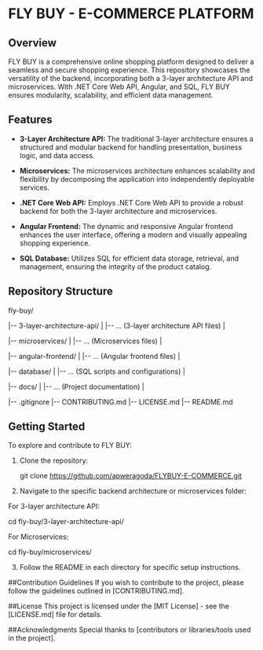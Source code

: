 # FLY BUY - E-COMMERCE PLATFORM

## Overview

FLY BUY is a comprehensive online shopping platform designed to deliver a seamless and secure shopping experience. This repository showcases the versatility of the backend, incorporating both a 3-layer architecture API and microservices. With .NET Core Web API, Angular, and SQL, FLY BUY ensures modularity, scalability, and efficient data management.

## Features

- **3-Layer Architecture API:** The traditional 3-layer architecture ensures a structured and modular backend for handling presentation, business logic, and data access.

- **Microservices:** The microservices architecture enhances scalability and flexibility by decomposing the application into independently deployable services.

- **.NET Core Web API:** Employs .NET Core Web API to provide a robust backend for both the 3-layer architecture and microservices.

- **Angular Frontend:** The dynamic and responsive Angular frontend enhances the user interface, offering a modern and visually appealing shopping experience.

- **SQL Database:** Utilizes SQL for efficient data storage, retrieval, and management, ensuring the integrity of the product catalog.

## Repository Structure

fly-buy/

|-- 3-layer-architecture-api/
| |-- ... (3-layer architecture API files)
|

|-- microservices/
| |-- ... (Microservices files)
|

|-- angular-frontend/
| |-- ... (Angular frontend files)
|

|-- database/
| |-- ... (SQL scripts and configurations)
|

|-- docs/
| |-- ... (Project documentation)
|

|-- .gitignore
|-- CONTRIBUTING.md
|-- LICENSE.md
|-- README.md


## Getting Started

To explore and contribute to FLY BUY:

1. Clone the repository:

   git clone https://github.com/apweragoda/FLYBUY-E-COMMERCE.git

2. Navigate to the specific backend architecture or microservices folder:

For 3-layer architecture API:

   cd fly-buy/3-layer-architecture-api/
   
For Microservices:

   cd fly-buy/microservices/

3. Follow the README in each directory for specific setup instructions.

##Contribution Guidelines
If you wish to contribute to the project, please follow the guidelines outlined in [CONTRIBUTING.md].

##License
This project is licensed under the [MIT License] - see the [LICENSE.md] file for details.

##Acknowledgments
Special thanks to [contributors or libraries/tools used in the project].
